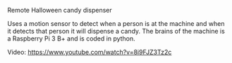 Remote Halloween candy dispenser

Uses a motion sensor to detect when a person is at the machine and when it detects that person it will dispense a candy. The brains of the machine is a Raspberry Pi 3 B+ and is coded in python.

Video: https://www.youtube.com/watch?v=8i9FJZ3Tz2c

